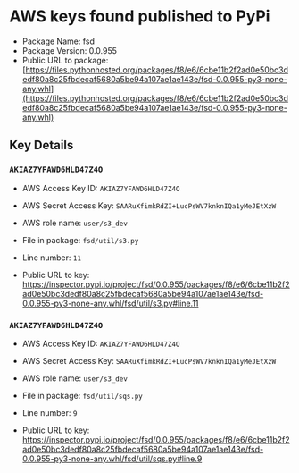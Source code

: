 # AWS keys found published to PyPi

* Package Name: fsd
* Package Version: 0.0.955
* Public URL to package: [https://files.pythonhosted.org/packages/f8/e6/6cbe11b2f2ad0e50bc3dedf80a8c25fbdecaf5680a5be94a107ae1ae143e/fsd-0.0.955-py3-none-any.whl](https://files.pythonhosted.org/packages/f8/e6/6cbe11b2f2ad0e50bc3dedf80a8c25fbdecaf5680a5be94a107ae1ae143e/fsd-0.0.955-py3-none-any.whl)

## Key Details

### `AKIAZ7YFAWD6HLD47Z4O`

* AWS Access Key ID: `AKIAZ7YFAWD6HLD47Z4O`
* AWS Secret Access Key: `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` 
* AWS role name: `user/s3_dev`
* File in package: `fsd/util/s3.py`
* Line number: `11`

* Public URL to key: https://inspector.pypi.io/project/fsd/0.0.955/packages/f8/e6/6cbe11b2f2ad0e50bc3dedf80a8c25fbdecaf5680a5be94a107ae1ae143e/fsd-0.0.955-py3-none-any.whl/fsd/util/s3.py#line.11



### `AKIAZ7YFAWD6HLD47Z4O`

* AWS Access Key ID: `AKIAZ7YFAWD6HLD47Z4O`
* AWS Secret Access Key: `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` 
* AWS role name: `user/s3_dev`
* File in package: `fsd/util/sqs.py`
* Line number: `9`

* Public URL to key: https://inspector.pypi.io/project/fsd/0.0.955/packages/f8/e6/6cbe11b2f2ad0e50bc3dedf80a8c25fbdecaf5680a5be94a107ae1ae143e/fsd-0.0.955-py3-none-any.whl/fsd/util/sqs.py#line.9


